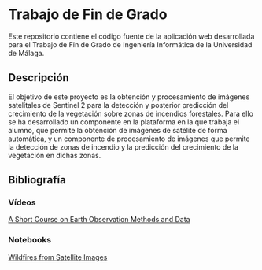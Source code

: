# Trabajo de Fin de Grado

Este repositorio contiene el código fuente de la aplicación web desarrollada para el Trabajo de Fin de Grado de Ingeniería Informática de la Universidad de Málaga.

## Descripción

El objetivo de este proyecto es la obtención y procesamiento de imágenes satelitales de Sentinel 2 para la detección y posterior predicción del crecimiento de la vegetación sobre zonas de incendios forestales. Para ello se ha desarrollado un componente en la plataforma en la que trabaja el alumno, que permite la obtención de imágenes de satélite de forma automática, y un componente de procesamiento de imágenes que permite la detección de zonas de incendio y la predicción del crecimiento de la vegetación en dichas zonas.

## Bibliografía

### Vídeos

[A Short Course on Earth Observation Methods and Data](https://www.youtube.com/watch?v=Pz-96PMm5x8)

### Notebooks

[Wildfires from Satellite Images](https://notebooks.gesis.org/binder/jupyter/user/sentinel-hub-education-7qynditq/notebooks/wildfires/Wildfires%20from%20Satellite%20Images.ipynb)
